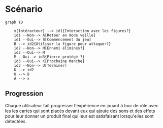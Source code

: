 # Scénario

<!-- Ici mettre tous les documents et références concernant la scéanrisation de l'expérience   -->
<!--
* Tous les verbes disponibles à vos interacteurs

* Tous les objets sur lesquels chaque verbe peut agir et comment ils le font

* Actions émergentes que vous aimeriez que vos interacteurs effectuent

* Toutes les façons que les interacteurs peuvent faire progresser l’expérience-->

```mermaid
graph TD

    x[Intéracteur] --> id1{Interaction avec les figures?}
    id1 --Non--> A[Retour en mode veille]
    id1 --Oui--> B[Commencement du jeu] 
    B --> id2{Utiliser la figure pour attaquer?}
    id2 --Non--> M[Ennemi éliminés?]
    id2 --Oui--> M
    M --Oui--> id3{Pierre protégé ?}
    id3 --Oui--> K[Prochaine Manche]
    id3 --Non--> U[Terminer]
    K --> id2
    U --> B
    A --> x
```

## Progression
Chaque utilisateur fait progresser l'expérience en jouant à tour de rôle avec les les cartes qui sont placés devant eux qui ajoute des sons et des effets pour leur donner un produit final qui leur est satisfaisant lorsqu'elles sont détectées.

<!--
## Références

* [Scénario Interactif](https://tim-montmorency.com/582523-gestion/#/contenus/2_scenarisation/20_scenario/20_interactif/)
* [Expérience usager UX](https://tim-montmorency.com/582523-gestion/#/contenus/2_scenarisation/20_scenario/40_ux/)-->

